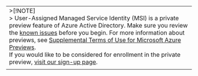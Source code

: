 |  |
|--|
|>[!NOTE] <br>> User-Assigned Managed Service Identity (MSI) is a private preview feature of Azure Active Directory. Make sure you review the [known issues](/azure/active-directory/msi-known-issues) before you begin. For more information about previews, see  [Supplemental Terms of Use for Microsoft Azure Previews](https://azure.microsoft.com/support/legal/preview-supplemental-terms/).<br>If you would like to be considered for enrollment in the private preview, [visit our sign-up page](https://aka.ms/azuremsiprivatepreview).|
|  |